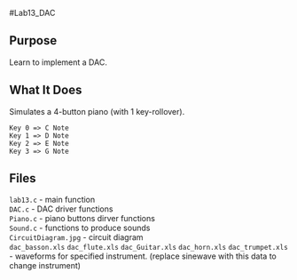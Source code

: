 #Lab13_DAC

## Purpose
Learn to implement a DAC.


## What It Does
Simulates a 4-button piano (with 1 key-rollover).

    Key 0 => C Note
    Key 1 => D Note
    Key 2 => E Note
    Key 3 => G Note


## Files
`lab13.c` - main function  
`DAC.c` - DAC driver functions  
`Piano.c` - piano buttons dirver functions  
`Sound.c` - functions to produce sounds  
`CircuitDiagram.jpg` - circuit diagram  
`dac_basson.xls` `dac_flute.xls` `dac_Guitar.xls` `dac_horn.xls` `dac_trumpet.xls` - waveforms for specified instrument. (replace sinewave with this data to change instrument)
